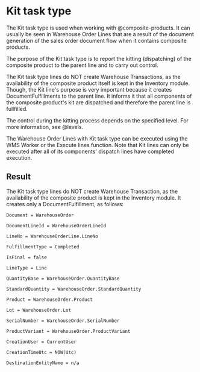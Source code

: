 # Kit task type

The Kit task type is used when working with @composite-products. It can usually be seen in Warehouse Order Lines that are a result of the document generation of the sales order document flow when it contains composite products.

The purpose of the Kit task type is to report the kitting (dispatching) of the composite product to the parent line and to carry out control. 

The Kit task type lines do NOT create Warehouse Transactions, as the availability of the composite product itself is kept in the Inventory module. 
Though, the Kit line's purpose is very important because it creates DocumentFulfillments to the parent line. It informs it that all components of the composite product's kit are dispatched and therefore the parent line is fullfilled.

The control during the kitting process depends on the specified level. For more information, see @levels.

The Warehouse Order Lines with Kit task type can be executed using the WMS Worker or the Execute lines function.
Note that Kit lines can only be executed after all of its components' dispatch lines have completed execution.

## Result
The Kit task type lines do NOT create Warehouse Transaction, as the availability of the composite product is kept in the Inventory module. 
It creates only a DocumentFulfillment, as follows:

`````````
Document = WarehouseOrder

DocumentLineId = WarehouseOrderLineId

LineNo = WarehouseOrderLine.LineNo

FulfillmentType = Completed

IsFinal = false

LineType = Line

QuantityBase = WarehouseOrder.QuantityBase

StandardQuantity = WarehouseOrder.StandardQuantity

Product = WarehouseOrder.Product

Lot = WarehouseOrder.Lot

SerialNumber = WarehouseOrder.SerialNumber

ProductVariant = WarehouseOrder.ProductVariant

CreationUser = CurrentUser

CreationTimeUtc = NOW(Utc)

DestinationEntityName = n/a

`````````
